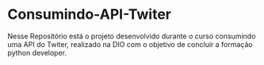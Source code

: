# Consumindo-API-Twiter
Nesse Repositório está o projeto desenvolvido durante o curso consumindo uma API do Twiter, realizado na DIO com o objetivo de concluir a formação python developer.
